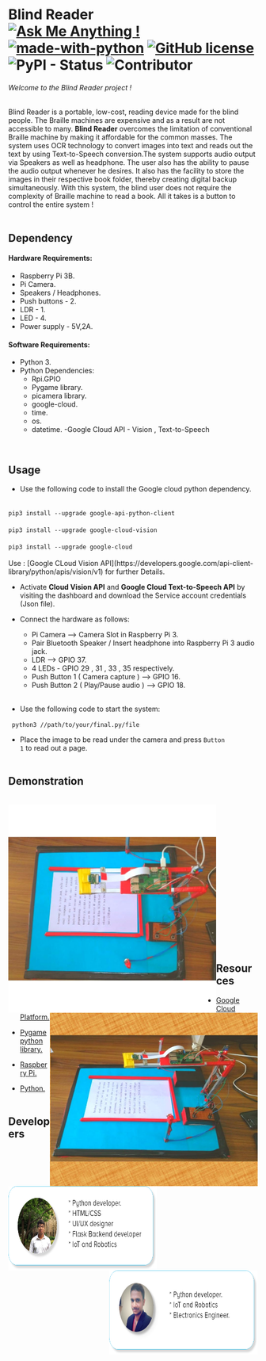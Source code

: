 
# Blind Reader &nbsp;&nbsp;&nbsp;&nbsp;&nbsp;&nbsp;&nbsp;&nbsp;&nbsp;&nbsp;&nbsp;&nbsp;&nbsp;&nbsp; [![Ask Me Anything !](https://img.shields.io/badge/Ask%20me-anything-1abc9c.svg?longCache=true&style=plastic)](https://GitHub.com/Naereen/ama) [![made-with-python](https://img.shields.io/badge/Made%20with-Python-blue.svg?longCache=true&style=plastic)](https://www.python.org/) [![GitHub license](https://img.shields.io/github/license/Naereen/StrapDown.js.svg?longCache=true&style=plastic)](https://github.com/Naereen/StrapDown.js/blob/master/LICENSE)  ![PyPI - Status](https://img.shields.io/pypi/status/Django.svg?style=plastic) ![Contributor](https://img.shields.io/badge/Contributors-2-orange.svg?longCache=true&style=plastic)<br>

###### Welcome to the Blind Reader project !

 Blind Reader is a portable, low-cost, reading device made for the blind people. The Braille machines are expensive and as a result are not accessible to many. <strong>Blind Reader</strong> overcomes the limitation of conventional Braille machine by making it affordable for the common masses. The system uses OCR technology to convert images into text and reads out the text by using Text-to-Speech conversion.The system supports audio output via Speakers as well as headphone. The user also has the ability to pause the audio output whenever he desires. It also has the facility to store the images in their respective book folder, thereby creating digital backup simultaneously. With this system, the blind user does not require the complexity of Braille machine to read a book. All it takes is a button to control the entire system !
<br><br>

## Dependency

#### Hardware Requirements:

- Raspberry Pi 3B.
- Pi Camera.
- Speakers / Headphones.
- Push buttons - 2.
- LDR - 1.
- LED - 4.
- Power supply - 5V,2A.

#### Software Requirements:

- Python 3.
- Python Dependencies:
    - Rpi.GPIO
	- Pygame library.
	- picamera library.
	- google-cloud.
	- time.
	- os.
	- datetime.
-Google Cloud API - Vision , Text-to-Speech

<br>

## Usage

- Use the following code to install the Google cloud python dependency.
<br>
<code>pip3 install --upgrade google-api-python-client<br>
pip3 install --upgrade google-cloud-vision<br>
pip3 install --upgrade google-cloud 
</code><br>
	Use : [Google CLoud Vision API](https://developers.google.com/api-client-library/python/apis/vision/v1) for further Details.
<br>

- Activate <strong>Cloud Vision API</strong> and <strong>Google Cloud Text-to-Speech API</strong> by visiting the dashboard and download the Service account credentials (Json file).<br>

- Connect the hardware as follows:
	- Pi Camera --> Camera Slot in Raspberry Pi 3.
	- Pair Bluetooth Speaker / Insert headphone into Raspberry Pi 3 audio jack.
	- LDR --> GPIO 37.
	- 4 LEDs - GPIO 29 , 31 , 33 , 35 respectively.
	- Push Button 1 ( Camera capture ) --> GPIO 16.
	- Push Button 2 ( Play/Pause audio ) --> GPIO 18.
	<br>

- Use the following code to start the system:<br>

<code> python3 //path/to/your/final.py/file</code>
<br>

- Place the image to be read under the camera and press  <code>Button 1</code>  to read out a page.
<br><br>

## Demonstration
<br>
<img src="images/system1.jpg" width="420px" height="420px" align="left">
<img src="images/system2.jpg" width="420px" height="350px" align="right" >
<br><br><br><br><br><br><br><br><br><br><br><br><br><br><br><br><br>

## Resources

- [Google Cloud Platform.](https://cloud.google.com/python/docs/reference/)

- [Pygame python library.](https://www.pygame.org/news)

- [Raspberry Pi.](https://www.raspberrypi.org/)

- [Python.](https://www.python.org/)
<br><br>

## Developers

<a href="https://github.com/boudhayan-dev"><img src="images/devinfo1.png" width="300px" height="170px" align="left"></a> 
<a href="https://github.com/chinmay4382"><img src="images/devinfo2.png" width="300px" height="170px" align="right"></a> 
